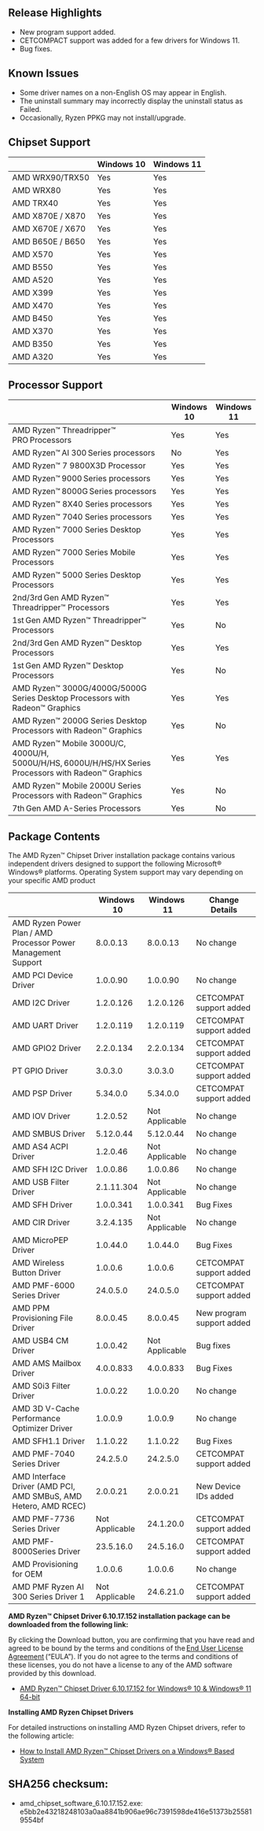 
## Release Highlights

* New program support added.
* CETCOMPACT support was added for a few drivers for Windows 11.
* Bug fixes.

## Known Issues

* Some driver names on a non-English OS may appear in English.
* The uninstall summary may incorrectly display the uninstall status as Failed.
* Occasionally, Ryzen PPKG may not install/upgrade.

## Chipset Support

|  | **Windows 10** | **Windows 11** |
| --- | --- | --- |
| AMD WRX90/TRX50 | Yes | Yes |
| AMD WRX80 | Yes | Yes |
| AMD TRX40 | Yes | Yes |
| AMD X870E / X870 | Yes | Yes |
| AMD X670E / X670 | Yes | Yes |
| AMD B650E / B650 | Yes | Yes |
| AMD X570 | Yes | Yes |
| AMD B550 | Yes | Yes |
| AMD A520 | Yes | Yes |
| AMD X399 | Yes | Yes |
| AMD X470 | Yes | Yes |
| AMD B450 | Yes | Yes |
| AMD X370 | Yes | Yes |
| AMD B350 | Yes | Yes |
| AMD A320 | Yes | Yes |

## Processor Support

|  | **Windows 10** | **Windows 11** |
| --- | --- | --- |
| AMD Ryzen™ Threadripper™ PRO Processors | Yes | Yes |
| AMD Ryzen™ AI 300 Series processors | No | Yes |
| AMD Ryzen™ 7 9800X3D Processor | Yes | Yes |
| AMD Ryzen™ 9000 Series processors | Yes | Yes |
| AMD Ryzen™ 8000G Series processors | Yes | Yes |
| AMD Ryzen™ 8X40 Series processors | Yes | Yes |
| AMD Ryzen™ 7040 Series processors | Yes | Yes |
| AMD Ryzen™ 7000 Series Desktop Processors | Yes | Yes |
| AMD Ryzen™ 7000 Series Mobile Processors | Yes | Yes |
| AMD Ryzen™ 5000 Series Desktop Processors | Yes | Yes |
| 2nd/3rd Gen AMD Ryzen™ Threadripper™ Processors | Yes | Yes |
| 1st Gen AMD Ryzen™ Threadripper™ Processors | Yes | No |
| 2nd/3rd Gen AMD Ryzen™ Desktop Processors | Yes | Yes |
| 1st Gen AMD Ryzen™ Desktop Processors | Yes | No |
| AMD Ryzen™ 3000G/4000G/5000G Series Desktop Processors with Radeon™ Graphics | Yes | Yes |
| AMD Ryzen™ 2000G Series Desktop Processors with Radeon™ Graphics | Yes | No |
| AMD Ryzen™ Mobile 3000U/C, 4000U/H, 5000U/H/HS, 6000U/H/HS/HX Series Processors with Radeon™ Graphics | Yes | Yes |
| AMD Ryzen™ Mobile 2000U Series Processors with Radeon™ Graphics | Yes | No |
| 7th Gen AMD A-Series Processors | Yes | No |

## Package Contents

The AMD Ryzen™ Chipset Driver installation package contains various independent drivers designed to support the following Microsoft® Windows® platforms. Operating System support may vary depending on your specific AMD product

|  | **Windows**  **10** | **Windows**  **11** | **Change Details** |
| --- | --- | --- | --- |
| AMD Ryzen Power Plan / AMD Processor Power Management Support | 8.0.0.13 | 8.0.0.13 | No change |
| AMD PCI Device Driver | 1.0.0.90 | 1.0.0.90 | No change |
| AMD I2C Driver | 1.2.0.126 | 1.2.0.126 | CETCOMPAT support added |
| AMD UART Driver | 1.2.0.119 | 1.2.0.119 | CETCOMPAT support added |
| AMD GPIO2 Driver | 2.2.0.134 | 2.2.0.134 | CETCOMPAT support added |
| PT GPIO Driver | 3.0.3.0 | 3.0.3.0 | CETCOMPAT support added |
| AMD PSP Driver | 5.34.0.0 | 5.34.0.0 | CETCOMPAT support added |
| AMD IOV Driver | 1.2.0.52 | Not Applicable | No change |
| AMD SMBUS Driver | 5.12.0.44 | 5.12.0.44 | No change |
| AMD AS4 ACPI Driver | 1.2.0.46 | Not Applicable | No change |
| AMD SFH I2C Driver | 1.0.0.86 | 1.0.0.86 | No change |
| AMD USB Filter Driver | 2.1.11.304 | Not Applicable | No change |
| AMD SFH Driver | 1.0.0.341 | 1.0.0.341 | Bug Fixes |
| AMD CIR Driver | 3.2.4.135 | Not Applicable | No change |
| AMD MicroPEP Driver | 1.0.44.0 | 1.0.44.0 | Bug Fixes |
| AMD Wireless Button Driver | 1.0.0.6 | 1.0.0.6 | CETCOMPAT support added |
| AMD PMF-6000 Series Driver | 24.0.5.0 | 24.0.5.0 | CETCOMPAT support added |
| AMD PPM Provisioning File Driver | 8.0.0.45 | 8.0.0.45 | New program support added |
| AMD USB4 CM Driver | 1.0.0.42 | Not Applicable | Bug fixes |
| AMD AMS Mailbox Driver | 4.0.0.833 | 4.0.0.833 | Bug Fixes |
| AMD S0i3 Filter Driver | 1.0.0.22 | 1.0.0.20 | No change |
| AMD 3D V-Cache Performance Optimizer Driver | 1.0.0.9 | 1.0.0.9 | No change |
| AMD SFH1.1 Driver | 1.1.0.22 | 1.1.0.22 | Bug Fixes |
| AMD PMF-7040 Series Driver | 24.2.5.0 | 24.2.5.0 | CETCOMPAT support added |
| AMD Interface Driver (AMD PCI, AMD SMBuS, AMD Hetero, AMD RCEC) | 2.0.0.21 | 2.0.0.21 | New Device IDs added |
| AMD PMF-7736 Series Driver | Not Applicable | 24.1.20.0 | CETCOMPAT support added |
| AMD PMF-8000Series Driver | 23.5.16.0 | 24.5.16.0 | CETCOMPAT support added |
| AMD Provisioning for OEM | 1.0.0.6 | 1.0.0.6 | No change |
| AMD PMF Ryzen AI 300 Series Driver 1 | Not Applicable | 24.6.21.0 | CETCOMPAT support added |

 **AMD Ryzen™ Chipset Driver 6.10.17.152 installation package can be downloaded from the following link:**

By clicking the Download button, you are confirming that you have read and agreed to be bound by the terms and conditions of the [End User License Agreement](https://www.amd.com/en/resources/support-articles/amd-software-eula.html) (“EULA”). If you do not agree to the terms and conditions of these licenses, you do not have a license to any of the AMD software provided by this download.

* [AMD Ryzen™ Chipset Driver 6.10.17.152 for Windows® 10 & Windows® 11 64-bit](https://drivers.amd.com/drivers/AMD_Chipset_Software_6.10.17.152.exe)

 **Installing AMD Ryzen Chipset Drivers**

For detailed instructions on installing AMD Ryzen Chipset drivers, refer to the following article:

* [How to Install AMD Ryzen™ Chipset Drivers on a Windows® Based System](https://www.amd.com/en/resources/support-articles/faqs/chipset-install.html)

## SHA256 checksum:

* amd\_chipset\_software\_6.10.17.152.exe: e5bb2e43218248103a0aa8841b906ae96c7391598de416e51373b255819554bf

